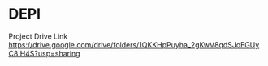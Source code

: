 # DEPI

Project Drive Link
https://drive.google.com/drive/folders/1QKKHpPuyha_2gKwV8qdSJoFGUyC8IH4S?usp=sharing



